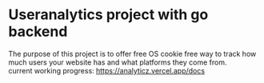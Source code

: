 <h1>Useranalytics project with go backend</h1>
The purpose of this project is to offer free OS cookie free way to track how much users your website has and what platforms they come from.<br>
current working progress: <a href="https://analyticz.vercel.app/docs">https://analyticz.vercel.app/docs</a>